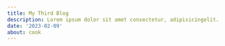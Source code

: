```yaml
---
title: My Third Blog
description: Lorem ipsum dolor sit amet consectetur, adipisicingelit.
date: '2023-02-09'
about: cook
---
```

